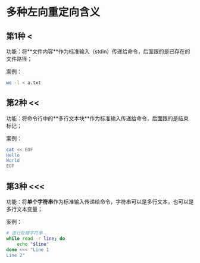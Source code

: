 # 多种左向重定向含义

## 第1种 <
功能：将**​​文件内容​**​作为标准输入（stdin）传递给命令，后面跟的是已存在的文件路径；  

案例：
```bash
wc -l < a.txt
```

## 第2种 <<
功能：将命令行中的**​​多行文本块​**​作为标准输入传递给命令，后面跟的是结束标记；  

案例：
```bash
cat << EOF
Hello
World
EOF
```

## 第3种 <<<
功能：将​**​单个字符串**​​作为标准输入传递给命令，字符串可以是多行文本，也可以是多行文本变量；  

案例：
```bash
# 逐行处理字符串
while read -r line; do
    echo "$line"
done <<< "Line 1
Line 2"
```